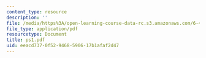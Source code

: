 ```yaml
---
content_type: resource
description: ''
file: /media/https%3A/open-learning-course-data-rc.s3.amazonaws.com/6-432-stochastic-processes-detection-and-estimation-spring-2004/eeacd7370f529468590617b1afaf2d47_ps1.pdf
file_type: application/pdf
resourcetype: Document
title: ps1.pdf
uid: eeacd737-0f52-9468-5906-17b1afaf2d47
---
```

